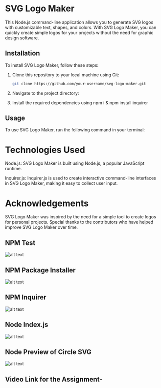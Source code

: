 # SVG Logo Maker

This Node.js command-line application allows you to generate SVG logos with customizable text, shapes, and colors. With SVG Logo Maker, you can quickly create simple logos for your projects without the need for graphic design software.

## Installation

To install SVG Logo Maker, follow these steps:

1. Clone this repository to your local machine using Git:

   ```bash
   git clone https://github.com/your-username/svg-logo-maker.git

2. Navigate to the project directory:

3. Install the required dependencies using npm i & npm install inquirer


## Usage
To use SVG Logo Maker, run the following command in your terminal:

# Technologies Used
Node.js: SVG Logo Maker is built using Node.js, a popular JavaScript runtime.

Inquirer.js: Inquirer.js is used to create interactive command-line interfaces in SVG Logo Maker, making it easy to collect user input.

# Acknowledgements
SVG Logo Maker was inspired by the need for a simple tool to create logos for personal projects. Special thanks to the contributors who have helped improve SVG Logo Maker over time.


## NPM Test

![alt text](image.png)

## NPM Package Installer 

![alt text](image-1.png)

## NPM Inquirer 

![alt text](image-2.png)

## Node Index.js
![alt text](image-3.png)

## Node Preview of Circle SVG
![alt text](image-4.png)

## Video Link for the Assignment-